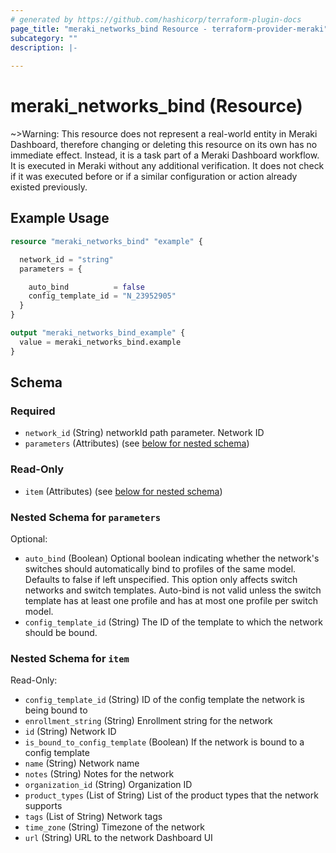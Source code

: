 ```yaml
---
# generated by https://github.com/hashicorp/terraform-plugin-docs
page_title: "meraki_networks_bind Resource - terraform-provider-meraki"
subcategory: ""
description: |-
  
---
```


# meraki_networks_bind (Resource)



~>Warning: This resource does not represent a real-world entity in Meraki Dashboard, therefore changing or deleting this resource on its own has no immediate effect. Instead, it is a task part of a Meraki Dashboard workflow. It is executed in Meraki without any additional verification. It does not check if it was executed before or if a similar configuration or action 
already existed previously.

## Example Usage

```terraform
resource "meraki_networks_bind" "example" {

  network_id = "string"
  parameters = {

    auto_bind          = false
    config_template_id = "N_23952905"
  }
}

output "meraki_networks_bind_example" {
  value = meraki_networks_bind.example
}
```

<!-- schema generated by tfplugindocs -->
## Schema

### Required

- `network_id` (String) networkId path parameter. Network ID
- `parameters` (Attributes) (see [below for nested schema](#nestedatt--parameters))

### Read-Only

- `item` (Attributes) (see [below for nested schema](#nestedatt--item))

<a id="nestedatt--parameters"></a>
### Nested Schema for `parameters`

Optional:

- `auto_bind` (Boolean) Optional boolean indicating whether the network's switches should automatically bind to profiles of the same model. Defaults to false if left unspecified. This option only affects switch networks and switch templates. Auto-bind is not valid unless the switch template has at least one profile and has at most one profile per switch model.
- `config_template_id` (String) The ID of the template to which the network should be bound.


<a id="nestedatt--item"></a>
### Nested Schema for `item`

Read-Only:

- `config_template_id` (String) ID of the config template the network is being bound to
- `enrollment_string` (String) Enrollment string for the network
- `id` (String) Network ID
- `is_bound_to_config_template` (Boolean) If the network is bound to a config template
- `name` (String) Network name
- `notes` (String) Notes for the network
- `organization_id` (String) Organization ID
- `product_types` (List of String) List of the product types that the network supports
- `tags` (List of String) Network tags
- `time_zone` (String) Timezone of the network
- `url` (String) URL to the network Dashboard UI
